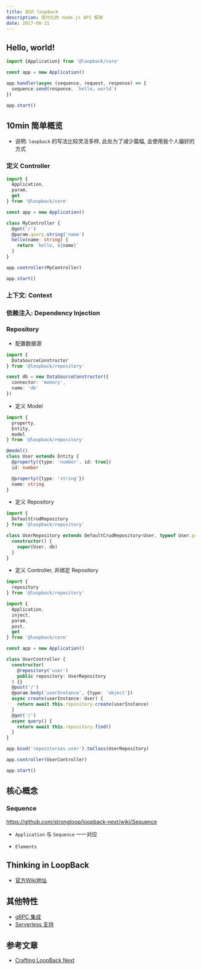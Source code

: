 ```yaml
---
title: 初识 loopback
description: 现代化的 node.js API 框架
date: 2017-08-31
---
```


## Hello, world!

```ts
import {Application} from '@loopback/core'

const app = new Application()

app.handler(async (sequence, request, response) => {
  sequence.send(response, `hello, world`)
})

app.start()
```

## 10min 简单概览

* 说明: `loopback` 的写法比较灵活多样, 此处为了减少篇幅, 会使用我个人偏好的方式

### 定义 Controller

```ts
import {
  Application,
  param,
  get
} from '@loopback/core'

const app = new Application()

class MyController {
  @get('/')
  @param.query.string('name')
  hello(name: string) {
    return `hello, ${name}`
  }
}

app.controller(MyController)

app.start()
```

### 上下文: Context

### 依赖注入: Dependency Injection

### Repository

* 配置数据源

```ts
import {
  DataSourceConstructor
} from '@loopback/repository'

const db = new DataSourceConstructor({
  connector: 'memory',
  name: 'db'
})
```

* 定义 Model

```ts
import {
  property,
  Entity,
  model
} from '@loopback/repository'

@model()
class User extends Entity {
  @property({type: 'number', id: true})
  id: number

  @property({type: 'string'})
  name: string
}
```

* 定义 Repository

```ts
import {
  DefaultCrudRepository
} from '@loopback/repository'

class UserRepository extends DefaultCrudRepository<User, typeof User.prototype.id> {
  constructor() {
    super(User, db)
  }
}
```

* 定义 Controller, 并绑定 Repository

```ts
import {
  repository
} from '@loopback/repository'

import {
  Application,
  inject,
  param,
  post,
  get
} from '@loopback/core'

const app = new Application()

class UserController {
  constructor(
    @repository('user')
    public repository: UserRepository
  ) {}
  @post('/')
  @param.body('userInstance', {type: 'object'})
  async create(userInstance: User) {
    return await this.repository.create(userInstance)
  }
  @get('/')
  async query() {
    return await this.repository.find()
  }
}

app.bind('repositories.user').toClass(UserRepository)

app.controller(UserController)

app.start()
```

## 核心概念

### Sequence

https://github.com/strongloop/loopback-next/wiki/Sequence

* `Application` 与 `Sequence` 一一对应

* `Elements`

## Thinking in LoopBack

* [官方Wiki地址](https://github.com/strongloop/loopback-next/wiki/Thinking-in-LoopBack)

## 其他特性

* [gRPC 集成](https://github.com/strongloop/loopback-next/issues/521)
* [Serverless 支持](https://github.com/strongloop/loopback-next/issues/257)

## 参考文章

* [Crafting LoopBack Next](https://github.com/strongloop/loopback-next/wiki/Crafting-LoopBack-Next)

[lb-repo-url]: https://github.com/strongloop/loopback-next
[express-url]: https://github.com/expressjs/express
[sl-org-url]: https://github.com/strongloop
[open-api-url]: https://www.openapis.org
